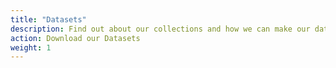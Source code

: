 ```yaml
---
title: "Datasets"
description: Find out about our collections and how we can make our data available to you. We have a number of different web archive collections, defined by the terms under which the material was collected.
action: Download our Datasets
weight: 1
---
```

